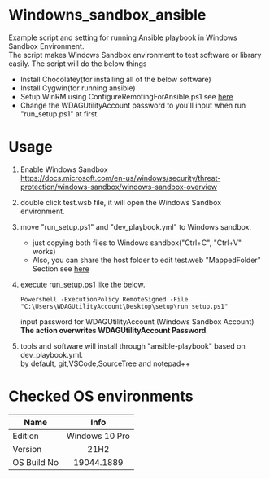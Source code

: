 # Windowns_sandbox_ansible
Example script and setting for running Ansible playbook in Windows Sandbox Environment.  
The script makes Windows Sandbox environment to test software or library easily.
The script will do the below things
- Install Chocolatey(for installing all of the below software)
- Install Cygwin(for running ansible)
- Setup WinRM using ConfigureRemotingForAnsible.ps1 see [here](https://docs.ansible.com/ansible/2.9/user_guide/windows_setup.html#winrm-setup)
- Change the WDAGUtilityAccount password to you'll input when run "run_setup.ps1" at first.

# Usage
1. Enable Windows Sandbox  
  https://docs.microsoft.com/en-us/windows/security/threat-protection/windows-sandbox/windows-sandbox-overview

2. double click test.wsb file, it will open the Windows Sandbox environment.

3. move "run_setup.ps1" and "dev_playbook.yml" to Windows sandbox.
    - just copying both files to Windows sandbox("Ctrl+C", "Ctrl+V" works)
    - Also, you can share the host folder to edit test.web "MappedFolder" Section see [here](https://learn.microsoft.com/en-us/windows/security/threat-protection/windows-sandbox/windows-sandbox-configure-using-wsb-file#mapped-folders)

4. execute run_setup.ps1 like the below.
    ```
    Powershell -ExecutionPolicy RemoteSigned -File "C:\Users\WDAGUtilityAccount\Desktop\setup\run_setup.ps1"
    ```  
    input password for WDAGUtilityAccount (Windows Sandbox Account)  
    **The action overwrites WDAGUtilityAccount Password**.

5. tools and software will install through "ansible-playbook" based on dev_playbook.yml.  
  by default, git,VSCode,SourceTree and notepad++ 

# Checked OS environments
| Name | Info |
|------|:--------:|
| Edition | Windows 10 Pro |
| Version | 21H2 |
| OS Build No | 19044.1889 |
